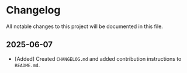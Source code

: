# Changelog

All notable changes to this project will be documented in this file.

## 2025-06-07
- [Added] Created `CHANGELOG.md` and added contribution instructions to `README.md`.
